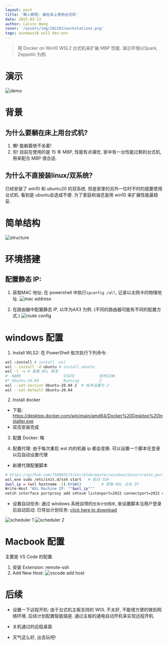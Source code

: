 ```yaml
---
layout: post
title: '懒人教程: 躺在床上使用台式机'
date: 2022-03-12
author: Calvin Wang
cover: '/assets/img/202203/workstations.png'
tags: windows10 wsl2 dev-env
---
```


> 用 Docker on Win10 WSL2 台式机来扩展 MBP 性能. 演示环境以Spark, Zeppelin 为例.

# 演示
![demo](/assets/img/202203/workstation_example.gif)

# 背景
## 为什么要躺在床上用台式机?
1. 懒! 能躺着绝不坐着!
2. 穷! 目前在使用的是 15 年 MBP, 性能有点堪忧. 家中有一台性能过剩的台式机, 用来配合 MBP 很合适.

## 为什么不直接装linux/双系统?
已经安装了 win10 和 ubuntu20 的双系统.
但是家里的另外一位时不时的就要使用台式机. 看到是 ubuntu会造成不便.
为了家庭和谐还是用 win10 来扩展性能最稳妥.

# 简单结构
![structure](/assets/img/202203/workstations.png)

# 环境搭建
## 配置静态 IP:
1. 获取MAC 地址: 在 powershell 中执行`ipconfig /all`, 记录以太网卡的物理地址.
![mac address](/assets/img/202203/mac-address.png)

2. 在路由器中配置静态 IP, 以华为AX3 为例. (不同的路由器可能有不同的配置方式.)
![route config](/assets/img/202203/route_config.png)

# windows 配置
1. Install WLS2:
在 PowerShell 依次执行下列命令:
```sh
wsl –install # install  wsl
wsl --install -d ubuntu # install ubuntu
wsl -l -v # 查看 WSL 版本
#  NAME                   STATE           VERSION
#* Ubuntu-20.04           Running         2
wsl --set-version Ubuntu-20.04 2  # 版本设置为 2
wsl --set-default Ubuntu-20.04
```
2. Install docker
  * 下载: https://desktop.docker.com/win/main/amd64/Docker%20Desktop%20Installer.exe
  * 双击安装完成

3. 配置 Docker: 略

4. 配置代理:
由于每次重启 wsl 内的机器 ip 都会变换. 可以设置一个脚本在登录以后自动设置代理
* 新建代理配置脚本
```sh
# https://github.com/759803573/etc/blob/master/windows/base/create_portforward_after_login/route_ssh_to_wsl.ps1
wsl.exe sudo /etc/init.d/ssh start   # 启动 SSH
$wsl_ip = (wsl hostname -I).trim()         # 获取 WSL 主机 IP
Write-Host "WSL Machine IP: ""$wsl_ip"""   
netsh interface portproxy add v4tov4 listenport=2022 connectport=2022 connectaddress=$wsl_ip # 配置代理.
```

* 设置自动任务:
通过 windows 系统自带的`任务计划程序`, 来设置脚本当用户登录后自动启动.
已导出计划任务: [click here to download](https://github.com/759803573/etc/blob/master/windows/base/create_portforward_after_login/create%20ssh%20connection%20after%20login.xml)

![scheduler 1](/assets/img/202203/scheduler1.png)
![scheduler 2](/assets/img/202203/scheduler2.png)

# Macbook 配置
主要是 VS Code 的配置.
1. 安装 Extension: remote-ssh
2. Add New Host:
![vscode add host](/assets/img/202203/vs-code-config.png)

# 后续
* 设置一下远程开机:
  由于台式机主板支持的 WOL 不太好, 不能很方便的做到网络环境.
  后续计划配置智能插座. 通过主板的通电自动开机来实现远程开机.

* 关机通过的远程桌面
  
* 天气这么好, 出去玩吧!